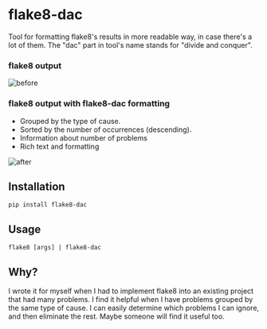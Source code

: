 # flake8-dac
Tool for formatting flake8's results in more readable way, in case there's a lot of them.
The "dac" part in tool's name stands for "divide and conquer".

### flake8 output

![before](https://user-images.githubusercontent.com/50829834/201550788-35ccaf54-343d-4b3e-812c-498fd1f82dd4.png)

### flake8 output with flake8-dac formatting

- Grouped by the type of cause.
- Sorted by the number of occurrences (descending).
- Information about number of problems
- Rich text and formatting

![after](https://user-images.githubusercontent.com/50829834/201550776-119d4d52-7244-4672-9b4e-56d58b7e13aa.png)


## Installation

```pip install flake8-dac```

## Usage

```flake8 [args] | flake8-dac```

## Why?

I wrote it for myself when I had to implement flake8 into an existing project that had many problems. I find it helpful when I have problems grouped by the same type of cause. I can easily determine which problems I can ignore, and then eliminate the rest. Maybe someone will find it useful too.
